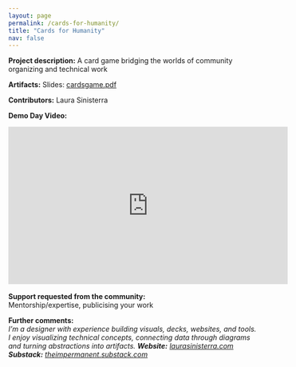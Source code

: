 ```yaml
---
layout: page
permalink: /cards-for-humanity/
title: "Cards for Humanity"
nav: false
---
```


**Project description:**
A card game bridging the worlds of community organizing and technical work

**Artifacts:**
Slides: [cardsgame.pdf](https://drive.google.com/file/d/15pzClGN3hSVBCrGO8CYk4FTh27K6-7Z-/view?usp=drive_link)

**Contributors:**
Laura Sinisterra

**Demo Day Video:**

<iframe width="560" height="315" 
  src="https://www.youtube.com/embed/dOoraxZ3OK8" 
  title="Demo Day Video" frameborder="0" 
  allow="accelerometer; autoplay; clipboard-write; encrypted-media; gyroscope; picture-in-picture" 
  allowfullscreen>
</iframe>

<div style="margin-top: 1rem;"></div>

**Support requested from the community:**  
Mentorship/expertise, publicising your work

**Further comments:**  
_I’m a designer with experience building visuals, decks, websites, and tools. I enjoy visualizing technical concepts, connecting data through diagrams and turning abstractions into artifacts._
_**Website:** [laurasinisterra.com](https://laurasinisterra.com)_  
_**Substack:** [theimpermanent.substack.com](https://theimpermanent.substack.com)_
